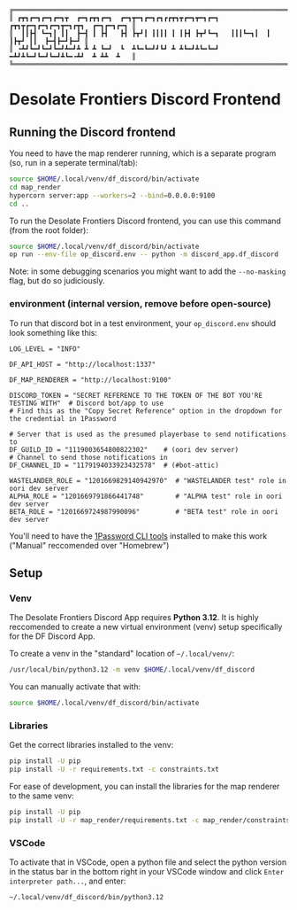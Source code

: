 ```
╔═════════════════════════════════════════════════════════════════════════════════════╗
║ ┏┳┓┏━┓┏━┓┏━┓┳  ┏━┓┏┳┓┏━┓  ┏━┓┳━┓┏━┓┏┓┏┏┳┓┳┏━┓┳━┓┏━┓  ┏┳┓┳┏━┓┏━┓┏━┓┳━┓┏┳┓  ┏━┓┏━┓┏━┓ ║
║  ┃┃┣┫ ┗━┓┃ ┃┃  ┣━┫ ┃ ┣┫   ┣┫ ┣┳┛┃ ┃┃┃┃ ┃ ┃┣┫ ┣┳┛┗━┓   ┃┃┃┗━┓┃  ┃ ┃┣┳┛ ┃┃  ┣━┫┣━┛┣━┛ ║
║ ╺┻┛┗━┛┗━┛┗━┛┻━┛┻ ┻ ┻ ┗━┛  ┗  ┻┗━┗━┛┛┗┛ ┻ ┻┗━┛┻┗━┗━┛  ━┻┛┻┗━┛┗━┛┗━┛┻┗━╺┻┛  ┻ ┻┻  ┻   ║
╚═════════════════════════════════════════════════════════════════════════════════════╝
```
# Desolate Frontiers Discord Frontend

## Running the Discord frontend

You need to have the map renderer running, which is a separate program (so, run in a seperate terminal/tab):
```sh
source $HOME/.local/venv/df_discord/bin/activate
cd map_render
hypercorn server:app --workers=2 --bind=0.0.0.0:9100
cd ..
```

To run the Desolate Frontiers Discord frontend, you can use this command (from the root folder):
```sh
source $HOME/.local/venv/df_discord/bin/activate
op run --env-file op_discord.env -- python -m discord_app.df_discord
```
Note: in some debugging scenarios you might want to add the `--no-masking` flag, but do so judiciously.


### environment (internal version, remove before open-source)
To run that discord bot in a test environment, your `op_discord.env` should look something like this:
```env
LOG_LEVEL = "INFO"

DF_API_HOST = "http://localhost:1337"

DF_MAP_RENDERER = "http://localhost:9100"

DISCORD_TOKEN = "SECRET REFERENCE TO THE TOKEN OF THE BOT YOU'RE TESTING WITH"  # Discord bot/app to use
# Find this as the "Copy Secret Reference" option in the dropdown for the credential in 1Password

# Server that is used as the presumed playerbase to send notifications to 
DF_GUILD_ID = "1119003654800822302"    # (oori dev server)
# Channel to send those notifications in
DF_CHANNEL_ID = "1179194033923432578"  # (#bot-attic)

WASTELANDER_ROLE = "1201669829140942970"  # "WASTELANDER test" role in oori dev server
ALPHA_ROLE = "1201669791866441748"        # "ALPHA test" role in oori dev server
BETA_ROLE = "1201669724987990096"         # "BETA test" role in oori dev server
```
You'll need to have the [1Password CLI tools](https://developer.1password.com/docs/cli/get-started/) installed to make this work ("Manual" reccomended over "Homebrew")


## Setup
### Venv
The Desolate Frontiers Discord App requires **Python 3.12**. It is highly reccomended to create a new virtual environment (venv) setup specifically for the DF Discord App.

To create a venv in the "standard" location of `~/.local/venv/`:
```sh
/usr/local/bin/python3.12 -m venv $HOME/.local/venv/df_discord
```
You can manually activate that with:
```sh
source $HOME/.local/venv/df_discord/bin/activate
```

### Libraries
Get the correct libraries installed to the venv:
```sh
pip install -U pip
pip install -U -r requirements.txt -c constraints.txt
```
For ease of development, you can install the libraries for the map renderer to the same venv:
```sh
pip install -U pip
pip install -U -r map_render/requirements.txt -c map_render/constraints.txt
```

### VSCode
To activate that in VSCode, open a python file and select the python version in the status bar in the bottom right in your VSCode window and click `Enter interpreter path...`, and enter:
```
~/.local/venv/df_discord/bin/python3.12
```
